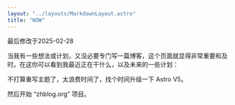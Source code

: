 ```yaml
---
layout: "../layouts/MarkdownLayout.astro"
title: "NOW"
---
```


最后修改于2025-02-28

当我有一些想法或计划，又没必要专门写一篇博客，这个页面就显得非常重要和及时。在这你可以看到我最近正在干什么，以及未来的一些计划：

不打算重写主题了，太浪费时间了，找个时间升级一下 Astro V5。

然后开始 “zhblog.org” 项目。
